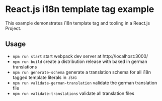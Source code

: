 # React.js i18n template tag example

This example demonstrates i18n template tag and tooling in a React.js Project.

## Usage

* `npm run start` start webpack dev server at http://localhost:3000/
* `npm run build` create a distribution release with baked in german translations
* `npm run generate-schema` generate a translation schema for all i18n tagged template literals in ./src
* `npm run validate-german-translation` validate the german translation file
* `npm run validate-translations` validate all translation files
